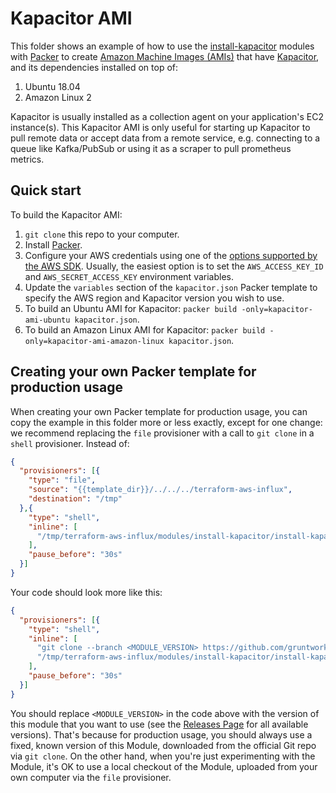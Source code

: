 # Kapacitor AMI

This folder shows an example of how to use the 
[install-kapacitor](https://github.com/gruntwork-io/terraform-aws-influx/tree/master/modules/install-kapacitor)
modules with [Packer](https://www.packer.io/) to create [Amazon Machine 
Images (AMIs)](http://docs.aws.amazon.com/AWSEC2/latest/UserGuide/AMIs.html) that have 
[Kapacitor](https://www.influxdata.com/time-series-platform/kapacitor/), and its dependencies installed on top of:
 
1. Ubuntu 18.04
1. Amazon Linux 2

Kapacitor is usually installed as a collection agent on your application's EC2 instance(s).
This Kapacitor AMI is only useful for starting up Kapacitor to pull remote data or accept data from a remote service,
e.g. connecting to a queue like Kafka/PubSub or using it as a scraper to pull prometheus metrics.

## Quick start

To build the Kapacitor AMI:

1. `git clone` this repo to your computer.
1. Install [Packer](https://www.packer.io/).
1. Configure your AWS credentials using one of the [options supported by the AWS 
   SDK](http://docs.aws.amazon.com/sdk-for-java/v1/developer-guide/credentials.html). Usually, the easiest option is to
   set the `AWS_ACCESS_KEY_ID` and `AWS_SECRET_ACCESS_KEY` environment variables.
1. Update the `variables` section of the `kapacitor.json` Packer template to specify the AWS region and Kapacitor
   version you wish to use.
1. To build an Ubuntu AMI for Kapacitor: `packer build -only=kapacitor-ami-ubuntu kapacitor.json`.
1. To build an Amazon Linux AMI for Kapacitor: `packer build -only=kapacitor-ami-amazon-linux kapacitor.json`.

## Creating your own Packer template for production usage

When creating your own Packer template for production usage, you can copy the example in this folder more or less 
exactly, except for one change: we recommend replacing the `file` provisioner with a call to `git clone` in a `shell` 
provisioner. Instead of:

```json
{
  "provisioners": [{
    "type": "file",
    "source": "{{template_dir}}/../../../terraform-aws-influx",
    "destination": "/tmp"
  },{
    "type": "shell",
    "inline": [
      "/tmp/terraform-aws-influx/modules/install-kapacitor/install-kapacitor --version {{user `version`}}"
    ],
    "pause_before": "30s"
  }]
}
```

Your code should look more like this:

```json
{
  "provisioners": [{
    "type": "shell",
    "inline": [
      "git clone --branch <MODULE_VERSION> https://github.com/gruntwork-io/terraform-aws-influx.git /tmp/terraform-aws-influx",
      "/tmp/terraform-aws-influx/modules/install-kapacitor/install-kapacitor --version {{user `version`}}"
    ],
    "pause_before": "30s"
  }]
}
```

You should replace `<MODULE_VERSION>` in the code above with the version of this module that you want to use (see
the [Releases Page](https://github.com/gruntwork-io/terraform-aws-influx/releases) for all available versions). 
That's because for production usage, you should always use a fixed, known version of this Module, downloaded from the 
official Git repo via `git clone`. On the other hand, when you're just experimenting with the Module, it's OK to use a 
local checkout of the Module, uploaded from your own computer via the `file` provisioner.
